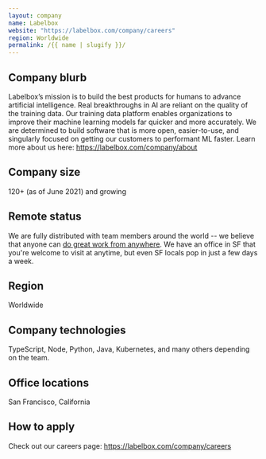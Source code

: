 ```yaml
---
layout: company
name: Labelbox
website: "https://labelbox.com/company/careers"
region: Worldwide
permalink: /{{ name | slugify }}/
---
```


## Company blurb

Labelbox’s mission is to build the best products for humans to advance artificial intelligence. Real breakthroughs in AI are reliant on the quality of the training data. Our training data platform enables organizations to improve their machine learning models far quicker and more accurately. We are determined to build software that is more open, easier-to-use, and singularly focused on getting our customers to performant ML faster. Learn more about us here: https://labelbox.com/company/about

## Company size

120+ (as of June 2021) and growing

## Remote status

We are fully distributed with team members around the world -- we believe that anyone can [do great work from anywhere](https://labelbox.com/company/remote-work). We have an office in SF that you're welcome to visit at anytime, but even SF locals pop in just a few days a week.

## Region

Worldwide

## Company technologies

TypeScript, Node, Python, Java, Kubernetes, and many others depending on the team.

## Office locations

San Francisco, California

## How to apply

Check out our careers page: https://labelbox.com/company/careers